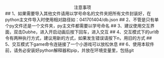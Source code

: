  <center>注意事项</center>
## 1、如果需要导入其他文件请用以学号命名的文件夹把所有文件封装好，在python主文件导入时使用相对路径如：041701404/db.json
## 2、不管是只有单个py文件还是一个文件夹，py主文件都需要以学号命名
## 3、建议使用交互界面，双击Dubhe，进入开启动画后按下回车，进入交互
## 4、交互模式下的url命令有两种执行方式，建议用新的方式，如果发生错误请按下n，用旧的方式
## 5、交互模式下game命令连链接了一个小游戏可以放松休息
## 6、使用本软件前，请务必安装好python解释器和pip，并放在环境变量里，包括git
